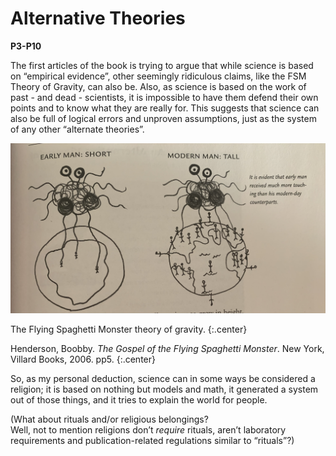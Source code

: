 <style>
.center {
    text-align: center;
}
</style>

# Alternative Theories
**P3-P10**

The first articles of the book is trying to argue that 
while science is based on “empirical evidence”, other seemingly ridiculous claims, 
like the FSM Theory of Gravity, can also be. 
Also, as science is based on the work of past - and dead - scientists, 
it is impossible to have them defend their own points and to know what they are really for. 
This suggests that science can also be full of logical errors and unproven assumptions, 
just as the system of any other “alternate theories”.

![FSM Theory of Gravity](/static/FSM%20Theory%20of%20Gravity.jpg)

The Flying Spaghetti Monster theory of gravity.
{:.center}

Henderson, Boobby. *The Gospel of the Flying Spaghetti Monster*. New York, Villard Books, 2006. pp5.
{:.center}

So, as my personal deduction, science can  in some ways be considered a religion; 
it is based on nothing but models and math, 
it generated a system out of those things,
and it tries to explain the world for people.

(What about rituals and/or religious belongings?  
Well, not to mention religions don’t *require* rituals, 
aren’t laboratory requirements and publication-related regulations similar to “rituals”?)
